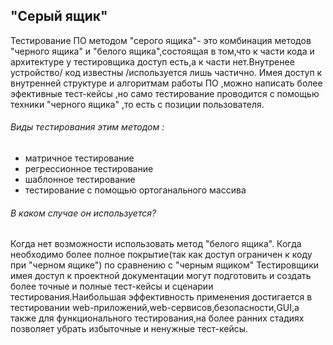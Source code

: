 ## "Серый ящик"
Тестирование ПО методом "серого ящика"- это комбинация методов "черного ящика" и "белого ящика",состоящая в том,что к части кода и архитектуре у тестировщика доступ есть,а к части нет.Внутренее устройство/ код известны /используется лишь частично. Имея доступ к внутренней структуре и алгоритмам работы ПО ,можно написать более эфективные тест-кейсы ,но само тестирование проводится с помощью техники "черного ящика" ,то есть с позиции пользователя.

###### Виды тестирования этим методом :

- матричное тестирование
- регрессионное тестирование
- шаблонное тестирование
- тестирование с помощью ортоганального массива


###### В каком случае он используется?
Когда нет возможности использовать метод "белого ящика". Когда необходимо более полное покрытие(так как доступ ограничен к коду при "черном ящике") по сравнению с "черным ящиком"
Тестировщики имея доступ к проектной документации могут подготовить и создать более точные и полные тест-кейсы и  сценарии тестирования.Наибольшая эффективность применения достигается в тестировании web-приложений,web-сервисов,безопасности,GUI,а также для функционального тестирования,на более ранних стадиях позволяет убрать избыточные и ненужные тест-кейсы.
